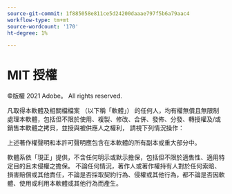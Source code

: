 ```yaml
---
source-git-commit: 1f885058e811ce5d24200daaae797f5b6a79aac4
workflow-type: tm+mt
source-wordcount: '170'
ht-degree: 1%

---
```

# MIT 授權

©版權 2021 Adobe。 All rights reserved.

凡取得本軟體及相關檔檔案 （以下稱「軟體」） 的任何人，均有權無償且無限制處理本軟體，包括但不限於使用、複製、修改、合併、發佈、分發、轉授權及/或銷售本軟體之拷貝，並授與被供應人之權利， 請視下列情況操作：

上述著作權聲明和本許可聲明應包含在本軟體的所有副本或重大部分中。

軟體系依「現正」提供，不含任何明示或默示擔保，包括但不限於適售性、適用特定目的且未侵權之擔保。 不論任何情況，著作人或著作權持有人對於任何索賠、損害賠償或其他責任，不論是否採取契約行為、侵權或其他行為，都不論是否因軟體、使用或利用本軟體或其他行為而產生。
